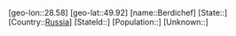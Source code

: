 ﻿---
location: [49.92,28.58]
type: City
tags:
- geo/City


SpocWebEntityId: 29108
isDeleted: false
confidential: public

---
[geo-lon::28.58]
[geo-lat::49.92]
[name::Berdichef]
[State::]
[Country::[Russia](geo/Continent/Europe/Russia.md)]
[StateId::]
[Population::]
[Unknown::]

